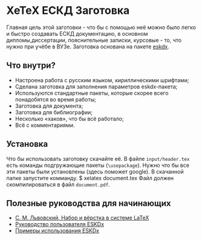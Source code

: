 XeTeX ЕСКД Заготовка
====================

Главная цель этой заготовки - что бы с помощью неё можно было легко и быстро создавать ЕСКД документацию, в основном дипломы,диссертации, пояснительные записки, курсовые - то, что нужно при учёбе в ВУЗе. Заготовка основана на пакете [eskdx](http://eskdx.org.ua/).

Что внутри?
-----------

 - Настроена работа с русским языком, кириллическими шрифтами;
 - Сделана заготовка для заполнения параметров eskdx-пакета; 
 - Используются стандартные пакеты, которые скорее всего понадобятся во время работы;
 - Заготовка для документа;
 - Заготовка для библиографии;
 - Несколько «хаков», что бы всё работало;
 - Всё с комментариями.

Установка
---------

Что бы использовать заготовку скачайте её. В файле `input/header.tex` есть команды подгружающие пакеты (`\usepackage`). Нужно что бы все эти пакеты были установлены (здесь поможет google).
В скачанной папке запустите комманду. 
    $ xelatex document.tex
Файл должен скомпилироваться в файл `document.pdf`.

Полезные руководства для начинающих
-----------------------------------

 -  [С. М. Львовский. Набор и вёрстка в системе LaTeX](www.mccme.ru/free-books/llang/newllang.pdf)
 -  [Руководство пользователя ESKDx](http://eskdx.org.ua/downloads/eskdx-0.98.pdf)
 -  [Примеры использования ESKDx](http://eskdx.org.ua/wiki/%D0%9F%D1%80%D0%B8%D0%BC%D0%B5%D1%80%D1%8B%D0%98%D1%81%D0%BF%D0%BE%D0%BB%D1%8C%D0%B7%D0%BE%D0%B2%D0%B0%D0%BD%D0%B8%D1%8FEskdx)
 
